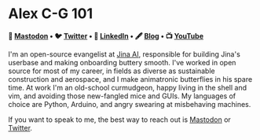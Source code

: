 # Alex C-G 101
 
<p align="center">
<strong>

🐘 [Mastodon](https://chaos.social/@alexcg) • 🐦 [Twitter](http://www.twitter.com/alexcg) • 💼 [LinkedIn](https://www.linkedin.com/in/alexcg/) • 🖋️ [Blog](https://blog.alexcg.net) •  📺 [YouTube](https://www.youtube.com/playlist?list=PL31qJ9WBBeNg_wZVSd8AKcgzrJt-iVgxF)

</strong>
</p>

I'm an open-source evangelist at [Jina AI](https://github.com/jina-ai/jina/), responsible for building Jina's userbase and making onboarding buttery smooth. I've worked in open source for most of my career, in fields as diverse as sustainable construction and aerospace, and I make animatronic butterflies in his spare time. At work I'm an old-school curmudgeon, happy living in the shell and vim, and avoiding those new-fangled mice and GUIs. My languages of choice are Python, Arduino, and angry swearing at misbehaving machines.

If you want to speak to me, the best way to reach out is [Mastodon](https://chaos.social/web/@alexcg) or [Twitter](https://twitter.com/alexcg).
